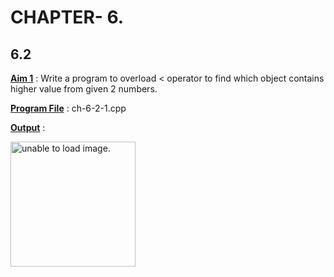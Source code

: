 # CHAPTER- 6.

## 6.2

<u>**Aim 1**</u> :  Write a program to overload < operator to find which object contains higher value from given 2 numbers.

<u>**Program File**</u> : ch-6-2-1.cpp

<u>**Output**</u> :

<img src="https://user-images.githubusercontent.com/114164037/210242835-6976840d-b40c-4a02-a996-3455dbf02fef.png" height = "200px" alt = "unable to load image.">

